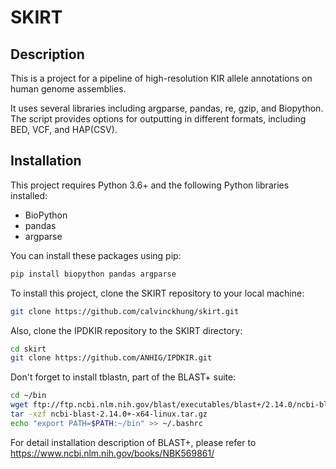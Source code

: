 # SKIRT

## Description
This is a project for a pipeline of high-resolution KIR allele annotations on human genome assemblies.

It uses several libraries including argparse, pandas, re, gzip, and Biopython.
The script provides options for outputting in different formats, including BED, VCF, and HAP(CSV).

## Installation

This project requires Python 3.6+ and the following Python libraries installed:

- BioPython
- pandas
- argparse

You can install these packages using pip:
```bash
pip install biopython pandas argparse
```

To install this project, clone the SKIRT repository to your local machine:
```bash
git clone https://github.com/calvinckhung/skirt.git
```

Also, clone the IPDKIR repository to the SKIRT directory:
```bash
cd skirt
git clone https://github.com/ANHIG/IPDKIR.git
```

Don't forget to install tblastn, part of the BLAST+ suite:
```bash
cd ~/bin
wget ftp://ftp.ncbi.nlm.nih.gov/blast/executables/blast+/2.14.0/ncbi-blast-2.14.0+-x64-linux.tar.gz
tar -xzf ncbi-blast-2.14.0+-x64-linux.tar.gz
echo "export PATH=$PATH:~/bin" >> ~/.bashrc
```
For detail installation description of BLAST+, please refer to https://www.ncbi.nlm.nih.gov/books/NBK569861/

